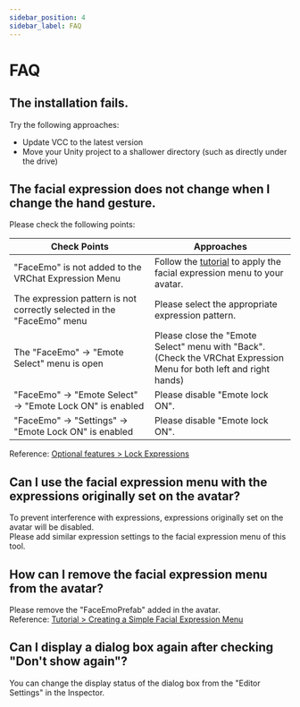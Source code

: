 ```yaml
---
sidebar_position: 4
sidebar_label: FAQ
---
```


# FAQ

## The installation fails.

Try the following approaches:

- Update VCC to the latest version
- Move your Unity project to a shallower directory (such as directly under the drive)

## The facial expression does not change when I change the hand gesture.

Please check the following points:

|<center>Check Points</center>|<center>Approaches</center>|
|:-|:-|
| "FaceEmo" is not added to the VRChat Expression Menu | Follow the [tutorial](../tutorials/) to apply the facial expression menu to your avatar. |
| The expression pattern is not correctly selected in the "FaceEmo" menu | Please select the appropriate expression pattern. |
| The "FaceEmo" → "Emote Select" menu is open | Please close the "Emote Select" menu with "Back". <br/> (Check the VRChat Expression Menu for both left and right hands) |
| "FaceEmo" → "Emote Select" → "Emote Lock ON" is enabled | Please disable "Emote lock ON". |
| "FaceEmo" → "Settings" → "Emote Lock ON" is enabled | Please disable "Emote lock ON". |

Reference: [Optional features > Lock Expressions](../optional-functions/emote-lock/)

## Can I use the facial expression menu with the expressions originally set on the avatar?

To prevent interference with expressions, expressions originally set on the avatar will be disabled.  
Please add similar expression settings to the facial expression menu of this tool.

## How can I remove the facial expression menu from the avatar?

Please remove the "FaceEmoPrefab" added in the avatar.  
Reference: [Tutorial > Creating a Simple Facial Expression Menu](../tutorials/simple-menu/)

## Can I display a dialog box again after checking "Don't show again"?

You can change the display status of the dialog box from the "Editor Settings" in the Inspector.
